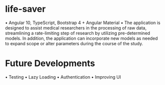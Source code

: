 # life-saver

•	Angular 10, TypeScript, Bootstrap 4 + Angular Material
•	The application is designed to assist medical researchers in the processing of raw data, streamlining a rate-limiting step of research by utilizing pre-determined models. In addition, the application can incorporate new models as needed to expand scope or alter parameters during the course of the study.

# Future Developments
• Testing
• Lazy Loading
• Authentication
• Improving UI
